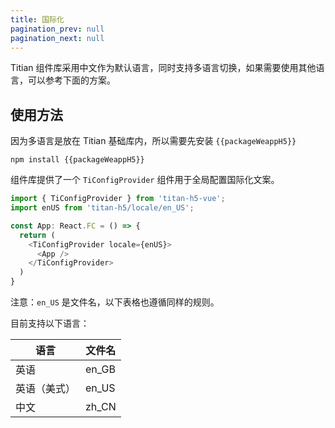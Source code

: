 ```yaml
---
title: 国际化
pagination_prev: null
pagination_next: null
---
```


Titian 组件库采用中文作为默认语言，同时支持多语言切换，如果需要使用其他语言，可以参考下面的方案。

## 使用方法

因为多语言是放在 Titian 基础库内，所以需要先安装 `{{packageWeappH5}}`

```shell showLineNumbers
npm install {{packageWeappH5}}
```

组件库提供了一个 `TiConfigProvider` 组件用于全局配置国际化文案。

```typescript tsx showLineNumbers
import { TiConfigProvider } from 'titan-h5-vue';
import enUS from 'titan-h5/locale/en_US';

const App: React.FC = () => {
  return (
    <TiConfigProvider locale={enUS}>
      <App />
    </TiConfigProvider>
  )
}
```

注意：`en_US` 是文件名，以下表格也遵循同样的规则。

目前支持以下语言：

| 语言 | 文件名 |
| ----- | ----|
| 英语 | en_GB |
| 英语（美式）| en_US |
| 中文  | zh_CN |
